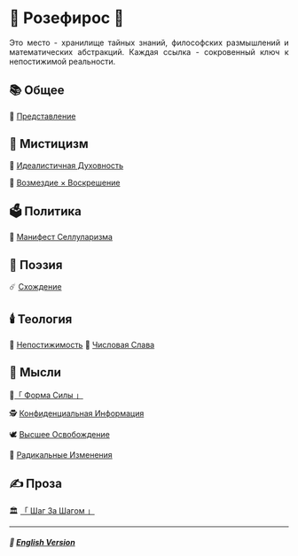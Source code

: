 # 🌹 Розефирос 🌹
<p align="justify">Это место - хранилище тайных знаний, философских размышлений и математических абстракций. Каждая ссылка - сокровенный ключ к непостижимой реальности.</p>

## 📚 Общее
🥀 [Представление](introduction-2.md)
## 🔮 Мистицизм
🔮 [Идеалистичная Духовность](mirage-2.md)

🧙 [Возмездие × Воскрешение](coronzon-2.md)
## 🗳️ Политика
🦠 [Манифест Селлуларизма](cellularism-2.md)
## 📝 Поэзия
☄️ [Схождение](convergence-2.md)
## 🕯️ Теология
🔮 [Непостижимость](incomprehensibility-2.md)
🧮 [Числовая Слава](numericalglory-2.md)
## 💭 Мысли
👊[「 Форма Силы 」](shape_of_force-2.md)

🕵️ [Конфиденциальная Информация](confidential-2.md)

🕊️ [Высшее Освобождение](liberation-2.md)

🦸 [Радикальные Изменения](true_heroism-2.md)
## ✍️ Проза
🏛️ [「 Шаг За Шагом 」](step_by_step-2.md)

***

##### 🗽 [English Version](index.md)
